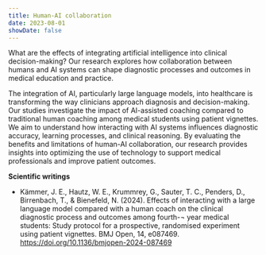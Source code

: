 ```yaml
---
title: Human-AI collaboration
date: 2023-08-01
showDate: false
---
```


What are the effects of integrating artificial intelligence into clinical decision-making? Our research explores how collaboration between humans and AI systems can shape diagnostic processes and outcomes in medical education and practice.

<!--more-->

The integration of AI, particularly large language models, into healthcare is transforming the way clinicians approach diagnosis and decision-making. Our studies investigate the impact of AI-assisted coaching compared to traditional human coaching among medical students using patient vignettes. We aim to understand how interacting with AI systems influences diagnostic accuracy, learning processes, and clinical reasoning. By evaluating the benefits and limitations of human-AI collaboration, our research provides insights into optimizing the use of technology to support medical professionals and improve patient outcomes.


**Scientific writings**

- Kämmer, J. E., Hautz, W. E., Krummrey, G., Sauter, T. C., Penders, D., Birrenbach, T., & Bienefeld, N. (2024). Effects of interacting with a large language model compared with a human coach on the clinical diagnostic process and outcomes among fourth-¬ year medical students: Study protocol for a prospective, randomised experiment using patient vignettes. BMJ Open, 14, e087469. https://doi.org/10.1136/bmjopen-2024-087469

